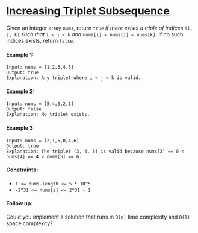 # [Increasing Triplet Subsequence](https://leetcode.com/explore/interview/card/top-interview-questions-medium/103/array-and-strings/781/)
Given an integer array `nums`, return `true` *if there exists a triple of indices* `(i, j, k)` *such that* `i < j < k` *and* `nums[i] < nums[j] < nums[k]`. If no such indices exists, return `false`.

#### Example 1:
```
Input: nums = [1,2,3,4,5]
Output: true
Explanation: Any triplet where i < j < k is valid.
```

#### Example 2:
```
Input: nums = [5,4,3,2,1]
Output: false
Explanation: No triplet exists.
```

#### Example 3:
```
Input: nums = [2,1,5,0,4,6]
Output: true
Explanation: The triplet (3, 4, 5) is valid because nums[3] == 0 < nums[4] == 4 < nums[5] == 6.
```

#### Constraints:
- `1 <= nums.length <= 5 * 10^5`
- `-2^31 <= nums[i] <= 2^31 - 1`

#### Follow up:
Could you implement a solution that runs in `O(n)` time complexity and `O(1)` space complexity?
